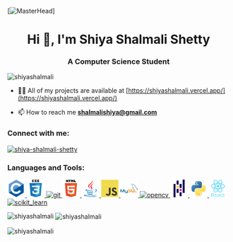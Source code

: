 [![MasterHead](https://camo.githubusercontent.com/1016ff267026038a7db47f8cfc9b7db3dcdd7e4fc3d24ab95af2b8c7091aadc9/68747470733a2f2f7062732e7477696d672e636f6d2f6d656469612f4577773053454757554145793665582e6a7067)]
<h1 align="center">Hi 👋, I'm Shiya Shalmali Shetty</h1>
<h3 align="center">A Computer Science Student</h3>

<p align="left"> <img src="https://komarev.com/ghpvc/?username=shiyashalmali&label=Profile%20views&color=0e75b6&style=flat" alt="shiyashalmali" /> </p>

- 👨‍💻 All of my projects are available at [https://shiyashalmali.vercel.app/](https://shiyashalmali.vercel.app/)

- 📫 How to reach me **shalmalishiya@gmail.com**

<h3 align="left">Connect with me:</h3>
<p align="left">
<a href="https://linkedin.com/in/shiya-shalmali-shetty" target="blank"><img align="center" src="https://raw.githubusercontent.com/rahuldkjain/github-profile-readme-generator/master/src/images/icons/Social/linked-in-alt.svg" alt="shiya-shalmali-shetty" height="30" width="40" /></a>
</p>

<h3 align="left">Languages and Tools:</h3>
<p align="left"> <a href="https://www.cprogramming.com/" target="_blank" rel="noreferrer"> <img src="https://raw.githubusercontent.com/devicons/devicon/master/icons/c/c-original.svg" alt="c" width="40" height="40"/> </a> <a href="https://www.w3schools.com/css/" target="_blank" rel="noreferrer"> <img src="https://raw.githubusercontent.com/devicons/devicon/master/icons/css3/css3-original-wordmark.svg" alt="css3" width="40" height="40"/> </a> <a href="https://git-scm.com/" target="_blank" rel="noreferrer"> <img src="https://www.vectorlogo.zone/logos/git-scm/git-scm-icon.svg" alt="git" width="40" height="40"/> </a> <a href="https://www.w3.org/html/" target="_blank" rel="noreferrer"> <img src="https://raw.githubusercontent.com/devicons/devicon/master/icons/html5/html5-original-wordmark.svg" alt="html5" width="40" height="40"/> </a> <a href="https://www.java.com" target="_blank" rel="noreferrer"> <img src="https://raw.githubusercontent.com/devicons/devicon/master/icons/java/java-original.svg" alt="java" width="40" height="40"/> </a> <a href="https://developer.mozilla.org/en-US/docs/Web/JavaScript" target="_blank" rel="noreferrer"> <img src="https://raw.githubusercontent.com/devicons/devicon/master/icons/javascript/javascript-original.svg" alt="javascript" width="40" height="40"/> </a> <a href="https://www.mysql.com/" target="_blank" rel="noreferrer"> <img src="https://raw.githubusercontent.com/devicons/devicon/master/icons/mysql/mysql-original-wordmark.svg" alt="mysql" width="40" height="40"/> </a> <a href="https://opencv.org/" target="_blank" rel="noreferrer"> <img src="https://www.vectorlogo.zone/logos/opencv/opencv-icon.svg" alt="opencv" width="40" height="40"/> </a> <a href="https://pandas.pydata.org/" target="_blank" rel="noreferrer"> <img src="https://raw.githubusercontent.com/devicons/devicon/2ae2a900d2f041da66e950e4d48052658d850630/icons/pandas/pandas-original.svg" alt="pandas" width="40" height="40"/> </a> <a href="https://www.python.org" target="_blank" rel="noreferrer"> <img src="https://raw.githubusercontent.com/devicons/devicon/master/icons/python/python-original.svg" alt="python" width="40" height="40"/> </a> <a href="https://reactjs.org/" target="_blank" rel="noreferrer"> <img src="https://raw.githubusercontent.com/devicons/devicon/master/icons/react/react-original-wordmark.svg" alt="react" width="40" height="40"/> </a> <a href="https://scikit-learn.org/" target="_blank" rel="noreferrer"> <img src="https://upload.wikimedia.org/wikipedia/commons/0/05/Scikit_learn_logo_small.svg" alt="scikit_learn" width="40" height="40"/> </a> </p>

<p><img align="left" src="https://github-readme-stats.vercel.app/api/top-langs?username=shiyashalmali&show_icons=true&locale=en&layout=compact" alt="shiyashalmali" /></p>

<p>&nbsp;<img align="center" src="https://github-readme-stats.vercel.app/api?username=shiyashalmali&show_icons=true&locale=en" alt="shiyashalmali" /></p>

<p><img align="center" src="https://github-readme-streak-stats.herokuapp.com/?user=shiyashalmali&" alt="shiyashalmali" /></p>
